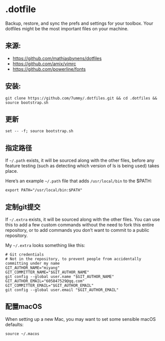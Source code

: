 # .dotfile
Backup, restore, and sync the prefs and settings for your toolbox. Your dotfiles might be the most important files on your machine.

## 来源:
* https://github.com/mathiasbynens/dotfiles
* https://github.com/amix/vimrc
* https://github.com/powerline/fonts


## 安装:
```git clone https://github.com/7ummy/.dotfiles.git && cd .dotfiles && source bootstrap.sh```

## 更新
```set -- -f; source bootstrap.sh```

## 指定路径
If `~/.path` exists, it will be sourced along with the other files, before any feature testing (such as detecting which version of ls is being used) takes place.

Here’s an example `~/.path` file that adds `/usr/local/bin` to the $PATH:

```
export PATH="/usr/local/bin:$PATH"
```

## 定制git提交
If `~/.extra` exists, it will be sourced along with the other files. You can use this to add a few custom commands without the need to fork this entire repository, or to add commands you don’t want to commit to a public repository.

My `~/.extra` looks something like this:

```
# Git credentials
# Not in the repository, to prevent people from accidentally committing under my name
GIT_AUTHOR_NAME="miyang"
GIT_COMMITTER_NAME="$GIT_AUTHOR_NAME"
git config --global user.name "$GIT_AUTHOR_NAME"
GIT_AUTHOR_EMAIL="605847529@qq.com"
GIT_COMMITTER_EMAIL="$GIT_AUTHOR_EMAIL"
git config --global user.email "$GIT_AUTHOR_EMAIL"
```
## 配置macOS
When setting up a new Mac, you may want to set some sensible macOS defaults:

```source ~/.macos```
